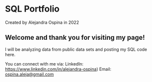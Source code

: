 # SQL Portfolio 
   Created by Alejandra Ospina in 2022 

## Welcome and thank you for visiting my page! 

I will be analyzing data from public data sets and posting my SQL code here. 

You can connect with me via:
LinkedIn:  https://www.linkedin.com/in/alejandra-ospina) 
Email:  ospina.aleja@gmail.com




